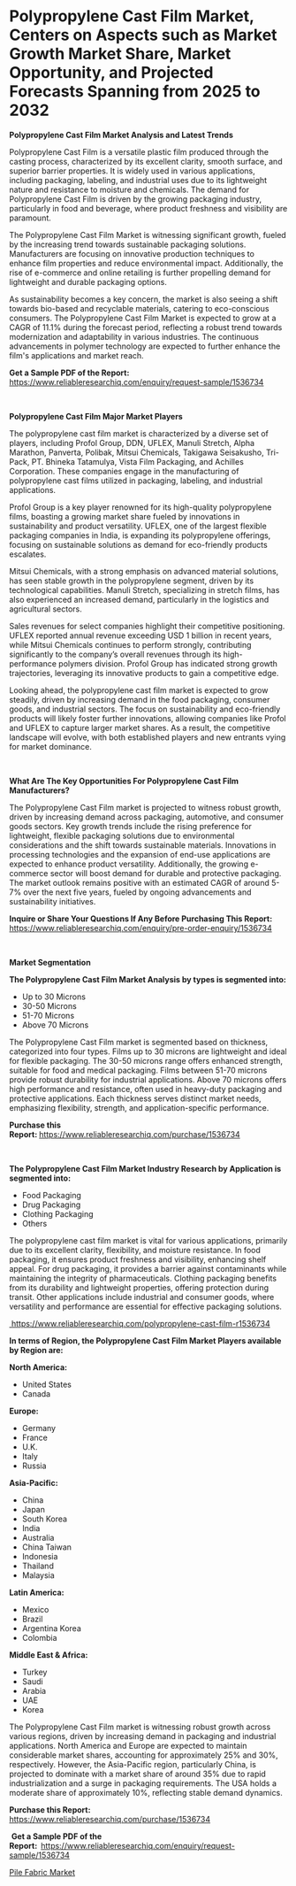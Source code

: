 <p><h1>Polypropylene Cast Film Market, Centers on Aspects such as Market Growth Market Share, Market Opportunity, and Projected Forecasts Spanning from 2025 to 2032</h1></p><p><strong>Polypropylene Cast Film Market Analysis and Latest Trends</strong></p>
<p><p>Polypropylene Cast Film is a versatile plastic film produced through the casting process, characterized by its excellent clarity, smooth surface, and superior barrier properties. It is widely used in various applications, including packaging, labeling, and industrial uses due to its lightweight nature and resistance to moisture and chemicals. The demand for Polypropylene Cast Film is driven by the growing packaging industry, particularly in food and beverage, where product freshness and visibility are paramount.</p><p>The Polypropylene Cast Film Market is witnessing significant growth, fueled by the increasing trend towards sustainable packaging solutions. Manufacturers are focusing on innovative production techniques to enhance film properties and reduce environmental impact. Additionally, the rise of e-commerce and online retailing is further propelling demand for lightweight and durable packaging options.</p><p>As sustainability becomes a key concern, the market is also seeing a shift towards bio-based and recyclable materials, catering to eco-conscious consumers. The Polypropylene Cast Film Market is expected to grow at a CAGR of 11.1% during the forecast period, reflecting a robust trend towards modernization and adaptability in various industries. The continuous advancements in polymer technology are expected to further enhance the film's applications and market reach.</p></p>
<p><strong>Get a Sample PDF of the Report:&nbsp;</strong> <a href="https://www.reliableresearchiq.com/enquiry/request-sample/1536734?utm_campaign=2580&utm_medium=2&utm_source=Github&utm_content=ia&utm_term=02042025&utm_id=polypropylene-cast-film">https://www.reliableresearchiq.com/enquiry/request-sample/1536734</a></p>
<p>&nbsp;</p>
<p><strong>Polypropylene Cast Film Major Market Players</strong></p>
<p><p>The polypropylene cast film market is characterized by a diverse set of players, including Profol Group, DDN, UFLEX, Manuli Stretch, Alpha Marathon, Panverta, Polibak, Mitsui Chemicals, Takigawa Seisakusho, Tri-Pack, PT. Bhineka Tatamulya, Vista Film Packaging, and Achilles Corporation. These companies engage in the manufacturing of polypropylene cast films utilized in packaging, labeling, and industrial applications.</p><p>Profol Group is a key player renowned for its high-quality polypropylene films, boasting a growing market share fueled by innovations in sustainability and product versatility. UFLEX, one of the largest flexible packaging companies in India, is expanding its polypropylene offerings, focusing on sustainable solutions as demand for eco-friendly products escalates.</p><p>Mitsui Chemicals, with a strong emphasis on advanced material solutions, has seen stable growth in the polypropylene segment, driven by its technological capabilities. Manuli Stretch, specializing in stretch films, has also experienced an increased demand, particularly in the logistics and agricultural sectors.</p><p>Sales revenues for select companies highlight their competitive positioning. UFLEX reported annual revenue exceeding USD 1 billion in recent years, while Mitsui Chemicals continues to perform strongly, contributing significantly to the company’s overall revenues through its high-performance polymers division. Profol Group has indicated strong growth trajectories, leveraging its innovative products to gain a competitive edge.</p><p>Looking ahead, the polypropylene cast film market is expected to grow steadily, driven by increasing demand in the food packaging, consumer goods, and industrial sectors. The focus on sustainability and eco-friendly products will likely foster further innovations, allowing companies like Profol and UFLEX to capture larger market shares. As a result, the competitive landscape will evolve, with both established players and new entrants vying for market dominance.</p></p>
<p>&nbsp;</p>
<p><strong>What Are The Key Opportunities For Polypropylene Cast Film Manufacturers?</strong></p>
<p><p>The Polypropylene Cast Film market is projected to witness robust growth, driven by increasing demand across packaging, automotive, and consumer goods sectors. Key growth trends include the rising preference for lightweight, flexible packaging solutions due to environmental considerations and the shift towards sustainable materials. Innovations in processing technologies and the expansion of end-use applications are expected to enhance product versatility. Additionally, the growing e-commerce sector will boost demand for durable and protective packaging. The market outlook remains positive with an estimated CAGR of around 5-7% over the next five years, fueled by ongoing advancements and sustainability initiatives.</p></p>
<p><strong>Inquire or Share Your Questions If Any Before Purchasing This Report:</strong> <a href="https://www.reliableresearchiq.com/enquiry/pre-order-enquiry/1536734?utm_campaign=2580&utm_medium=2&utm_source=Github&utm_content=ia&utm_term=02042025&utm_id=polypropylene-cast-film">https://www.reliableresearchiq.com/enquiry/pre-order-enquiry/1536734</a></p>
<p>&nbsp;</p>
<p><strong>Market Segmentation</strong></p>
<p><strong>The Polypropylene Cast Film Market Analysis by types is segmented into:</strong></p>
<p><ul><li>Up to 30 Microns</li><li>30-50 Microns</li><li>51-70 Microns</li><li>Above 70 Microns</li></ul></p>
<p><p>The Polypropylene Cast Film market is segmented based on thickness, categorized into four types. Films up to 30 microns are lightweight and ideal for flexible packaging. The 30-50 microns range offers enhanced strength, suitable for food and medical packaging. Films between 51-70 microns provide robust durability for industrial applications. Above 70 microns offers high performance and resistance, often used in heavy-duty packaging and protective applications. Each thickness serves distinct market needs, emphasizing flexibility, strength, and application-specific performance.</p></p>
<p><strong>Purchase this Report:&nbsp;</strong><a href="https://www.reliableresearchiq.com/purchase/1536734?utm_campaign=2580&utm_medium=2&utm_source=Github&utm_content=ia&utm_term=02042025&utm_id=polypropylene-cast-film">https://www.reliableresearchiq.com/purchase/1536734</a></p>
<p>&nbsp;</p>
<p><strong>The Polypropylene Cast Film Market Industry Research by Application is segmented into:</strong></p>
<p><ul><li>Food Packaging</li><li>Drug Packaging</li><li>Clothing Packaging</li><li>Others</li></ul></p>
<p><p>The polypropylene cast film market is vital for various applications, primarily due to its excellent clarity, flexibility, and moisture resistance. In food packaging, it ensures product freshness and visibility, enhancing shelf appeal. For drug packaging, it provides a barrier against contaminants while maintaining the integrity of pharmaceuticals. Clothing packaging benefits from its durability and lightweight properties, offering protection during transit. Other applications include industrial and consumer goods, where versatility and performance are essential for effective packaging solutions.</p></p>
<p><a href="https://www.reliableresearchiq.com/polypropylene-cast-film-r1536734?utm_campaign=2580&utm_medium=2&utm_source=Github&utm_content=ia&utm_term=02042025&utm_id=polypropylene-cast-film">&nbsp;https://www.reliableresearchiq.com/polypropylene-cast-film-r1536734</a></p>
<p><strong>In terms of Region, the Polypropylene Cast Film Market Players available by Region are:</strong></p>
<p>
    <p> <strong> North America: </strong>
        <ul>
            <li>United States</li>
            <li>Canada</li>
        </ul>
        </p> 
    <p> <strong> Europe: </strong>
        <ul>
            <li>Germany</li>
            <li>France</li>
            <li>U.K.</li>
            <li>Italy</li>
            <li>Russia</li>
        </ul>
        </p> 
    <p> <strong> Asia-Pacific: </strong>
        <ul>
            <li>China</li>
            <li>Japan</li>
            <li>South Korea</li>
            <li>India</li>
            <li>Australia</li>
            <li>China Taiwan</li>
            <li>Indonesia</li>
            <li>Thailand</li>
            <li>Malaysia</li>
        </ul>
        </p> 
    <p> <strong> Latin America: </strong>
        <ul>
            <li>Mexico</li>
            <li>Brazil</li>
            <li>Argentina Korea</li>
            <li>Colombia</li>
        </ul>
        </p> 
    <p> <strong> Middle East & Africa: </strong>
        <ul>
            <li>Turkey</li>
            <li>Saudi</li>
            <li>Arabia</li>
            <li>UAE</li>
            <li>Korea</li>
        </ul>
    </p>
    </p>
<p><p>The Polypropylene Cast Film market is witnessing robust growth across various regions, driven by increasing demand in packaging and industrial applications. North America and Europe are expected to maintain considerable market shares, accounting for approximately 25% and 30%, respectively. However, the Asia-Pacific region, particularly China, is projected to dominate with a market share of around 35% due to rapid industrialization and a surge in packaging requirements. The USA holds a moderate share of approximately 10%, reflecting stable demand dynamics.</p></p>
<p><strong>Purchase this Report: </strong><a href="https://www.reliableresearchiq.com/purchase/1536734?utm_campaign=2580&utm_medium=2&utm_source=Github&utm_content=ia&utm_term=02042025&utm_id=polypropylene-cast-film">https://www.reliableresearchiq.com/purchase/1536734</a></p>
<p>&nbsp;<strong>Get a Sample PDF of the Report:&nbsp;&nbsp;</strong><a href="https://www.reliableresearchiq.com/enquiry/request-sample/1536734?utm_campaign=2580&utm_medium=2&utm_source=Github&utm_content=ia&utm_term=02042025&utm_id=polypropylene-cast-film">https://www.reliableresearchiq.com/enquiry/request-sample/1536734</a></p>
<p><strong></strong></p>
<p><p><a href="https://github.com/chungwimbu4/Market-Research-Report-List-1/blob/main/pile-fabric-market.md?utm_campaign=2580&utm_medium=2&utm_source=Github&utm_content=ia&utm_term=02042025&utm_id=polypropylene-cast-film">Pile Fabric Market</a></p></p>